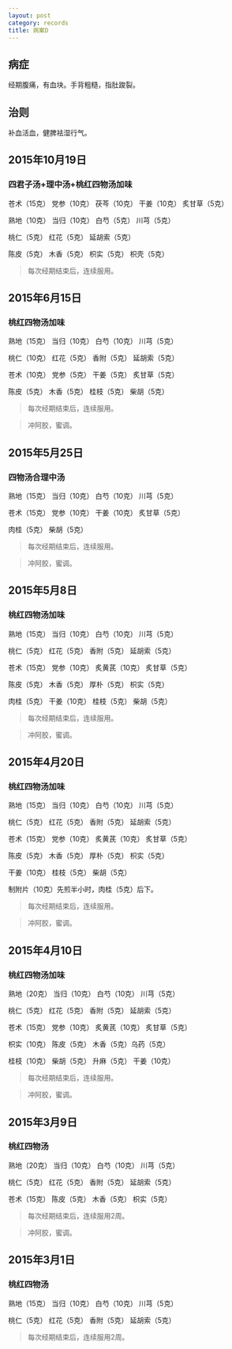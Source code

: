 ```yaml
---
layout: post
category: records
title: 病案D
---
```


## 病症 ##

经期腹痛，有血块。手背粗糙，指肚踆裂。

## 治则 ##

补血活血，健脾袪湿行气。

## 2015年10月19日 ##

### 四君子汤+理中汤+桃红四物汤加味 ###

苍术（15克） 党参（10克） 茯芩（10克） 干姜（10克） 炙甘草（5克）

熟地（10克） 当归（10克） 白芍（5克） 川芎（5克）

桃仁（5克） 红花（5克） 延胡索（5克）

陈皮（5克） 木香（5克） 枳实（5克） 枳壳（5克）

> 每次经期结束后，连续服用。

## 2015年6月15日 ##

### 桃红四物汤加味 ###

熟地（15克） 当归（10克） 白芍（10克） 川芎（5克）

桃仁（10克） 红花（5克） 香附（5克） 延胡索（5克）

苍术（10克） 党参（5克） 干姜（5克） 炙甘草（5克）

陈皮（5克） 木香（5克） 桂枝（5克） 柴胡（5克）

> 每次经期结束后，连续服用。

> 冲阿胶，蜜调。


## 2015年5月25日 ##

### 四物汤合理中汤 ###

熟地（15克） 当归（10克） 白芍（10克） 川芎（5克）

苍术（15克） 党参（10克） 干姜（10克） 炙甘草（5克）

肉桂（5克） 柴胡（5克）

> 每次经期结束后，连续服用。

> 冲阿胶，蜜调。

## 2015年5月8日 ##

### 桃红四物汤加味 ###

熟地（15克） 当归（10克） 白芍（10克） 川芎（5克）

桃仁（5克） 红花（5克） 香附（5克） 延胡索（5克）

苍术（15克） 党参（10克） 炙黄芪（10克） 炙甘草（5克）

陈皮（5克） 木香（5克） 厚朴（5克） 枳实（5克） 

肉桂（5克） 干姜（10克） 桂枝（5克） 柴胡（5克）

> 每次经期结束后，连续服用。

> 冲阿胶，蜜调。

## 2015年4月20日 ##

### 桃红四物汤加味 ###

熟地（15克） 当归（10克） 白芍（10克） 川芎（5克）

桃仁（5克） 红花（5克） 香附（5克） 延胡索（5克）

苍术（15克） 党参（10克） 炙黄芪（10克） 炙甘草（5克）

陈皮（5克） 木香（5克） 厚朴（5克） 枳实（5克） 

干姜（10克） 桂枝（5克） 柴胡（5克）

制附片（10克）先煎半小时，肉桂（5克）后下。

> 每次经期结束后，连续服用。

> 冲阿胶，蜜调。

## 2015年4月10日 ##

### 桃红四物汤加味 ###

熟地（20克） 当归（10克） 白芍（10克） 川芎（5克）

桃仁（5克） 红花（5克） 香附（5克） 延胡索（5克）

苍术（15克） 党参（10克） 炙黄芪（10克） 炙甘草（5克）

枳实（10克） 陈皮（5克） 木香（5克）乌药（5克）

桂枝（10克） 柴胡（5克） 升麻（5克） 干姜（10克）

> 每次经期结束后，连续服用。

> 冲阿胶，蜜调。

## 2015年3月9日 ##

### 桃红四物汤 ###

熟地（20克） 当归（10克） 白芍（10克） 川芎（5克）

桃仁（5克） 红花（5克） 香附（5克） 延胡索（5克）

苍术（15克） 陈皮（5克） 木香（5克）  枳实（5克）

> 每次经期结束后，连续服用2周。

> 冲阿胶，蜜调。

## 2015年3月1日 ##

### 桃红四物汤 ###

熟地（15克） 当归（10克） 白芍（10克） 川芎（5克）

桃仁（5克） 红花（5克） 香附（5克） 延胡索（5克） 

> 每次经期结束后，连续服用2周。